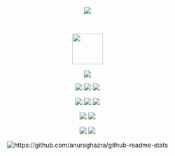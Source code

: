 <p align="center">
  <img src="https://capsule-render.vercel.app/api?type=transparent&text=glad%20to%20see%20you&fontColor=1F6237" />
</p>
<br/>
<p align="center">
  <a href="https://standing-hugger-2fb.notion.site/STUDY-fb6d5327f24a4f2e96f51ff1f93330a8" target="_blank">
    <img src="https://img.shields.io/badge/Notion-black?style=plastic&logo=Notion" width="70"/>
  </a>
  <p align="center">
    <a href="https://hits.seeyoufarm.com"><img src="https://hits.seeyoufarm.com/api/count/incr/badge.svg?url=https%3A%2F%2Fgithub.com%2FGrangbelrLurain&count_bg=%231F6237&title_bg=%23000000&icon=&icon_color=%23E7E7E7&title=hits&edge_flat=false"/></a>
  </p>
  <p align="center">
    <img src="https://img.shields.io/badge/ES6-black?style=flat&logo=Javascript"/>
    <img src="https://img.shields.io/badge/CSS3-black?style=flat&logo=CSS3"/>
    <img src="https://img.shields.io/badge/HTML5-black?style=flat&logo=HTML5" />
  </p>
  <p align="center">
    <img src="https://img.shields.io/badge/Next.js-black?style=flat&logo=Next.js"/>
    <img src="https://img.shields.io/badge/React.js-black?style=flat&logo=React"/>
    <img src="https://img.shields.io/badge/Typescript-black?style=flat&logo=Typescript"/>
  </p>
  <p align="center">
    <img src="https://img.shields.io/badge/Tailwind.css-black?style=flat&logo=TailwindCss"/>
    <img src="https://img.shields.io/badge/Scss-black?style=flat&logo=sass"/>
  </p>
  <p align="center">
    <img src="https://img.shields.io/badge/Prisma-black?style=flat&logo=Prisma"/>
    <img src="https://img.shields.io/badge/TypeORM-black?style=flat&"/>
  </p>
</p>
<p align="center">
  <img
     align="center"
     alt="https://github.com/anuraghazra/github-readme-stats"
     src="https://github-readme-stats.vercel.app/api?username=GrangbelrLurain&show_icons=true&theme=graywhite"
   />
</p>
